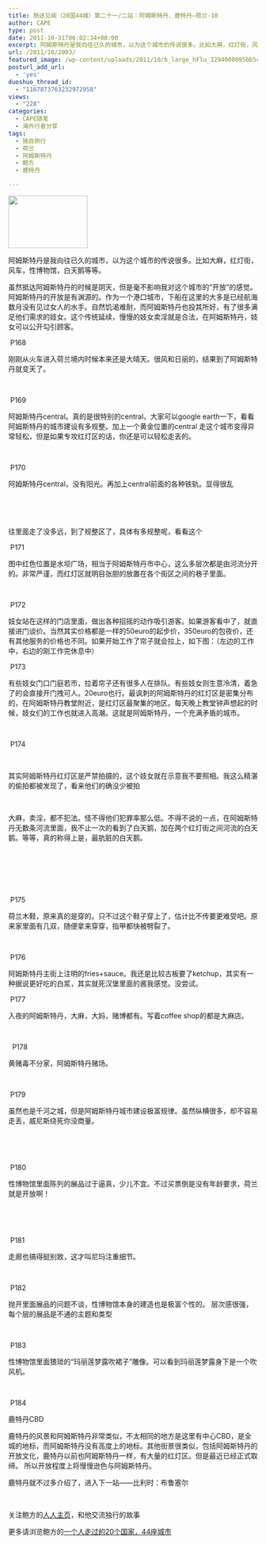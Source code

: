 ```yaml
---
title: 旅途见闻（20国44城）第二十一/二站：阿姆斯特丹、鹿特丹—荷兰-10
author: CAPE
type: post
date: 2011-10-31T06:02:34+00:00
excerpt: 阿姆斯特丹是我向往已久的城市，以为这个城市的传说很多。比如大麻，红灯街，风车，性博物馆，白天鹅等等。虽然抵达阿姆斯特丹的时候是阴天，但是毫不影响我对这个城市的“开放”的感觉。阿姆斯特丹的开放是有渊源的。作为一个港口城市，下船在这里的大多是已经航海数月没有见过女人的水手。
url: /2011/10/2003/
featured_image: /wp-content/uploads/2011/10/b_large_hFlu_3294000095bb5c73.jpg
posturl_add_url:
  - 'yes'
duoshuo_thread_id:
  - "1167873763232972958"
views:
  - "228"
categories:
  - CAPE随笔
  - 海外行者分享
tags:
  - 独自旅行
  - 荷兰
  - 阿姆斯特丹
  - 鲍方
  - 鹿特丹

---
```

**<img src="http://ts2.mm.bing.net/images/thumbnail.aspx?q=1239183919789&id=a64d4f7e7c9ca0fd264b8ff5498daa90&url=http%3a%2f%2fimg1.b2b.makepolo.com%2fimages%2fformal%2fproduct%2fproduct-pic-2%2fproduct-3%2fpic-32%2fmedium_100000942332.jpg" alt="" width="160" height="106" border="0" />**

阿姆斯特丹是我向往已久的城市，以为这个城市的传说很多。比如大麻，红灯街，风车，性博物馆，白天鹅等等。

虽然抵达阿姆斯特丹的时候是阴天，但是毫不影响我对这个城市的“开放”的感觉。阿姆斯特丹的开放是有渊源的。作为一个港口城市，下船在这里的大多是已经航海数月没有见过女人的水手。自然饥渴难耐，而阿姆斯特丹也投其所好，有了很多满足他们需求的妓女。这个传统延续，慢慢的妓女卖淫就是合法，在阿姆斯特丹，妓女可以公开勾引顾客。

<img src="http://fmn.rrfmn.com/fmn048/20110909/1840/b_large_7fHt_72730000b3815c43.jpg" alt="" border="0" /> P168

刚刚从火车进入荷兰境内时候本来还是大晴天。很风和日丽的，结果到了阿姆斯特丹就变天了。

&nbsp;

<img src="http://fmn.rrimg.com/fmn052/20110909/1840/b_large_ohCM_15570000b2865c44.jpg" alt="" border="0" /> P169

阿姆斯特丹central。真的是很特别的central，大家可以google earth一下，看看阿姆斯特丹的城市建设有多规整。加上一个黄金位置的central 走这个城市变得异常轻松，但是如果专攻红灯区的话，你还是可以轻松走丢的。

&nbsp;

<img src="http://fmn.rrimg.com/fmn051/20110909/1840/b_large_AOof_15b00000b3745c44.jpg" alt="" border="0" /> P170

阿姆斯特丹central，没有阳光。再加上central前面的各种铁轨。显得很乱

&nbsp;

&nbsp;

往里面走了没多远，到了规整区了，具体有多规整呢，看看这个

<img src="http://fmn.rrimg.com/fmn046/20110909/1845/b_large_iM9u_29350000b4535c42.jpg" alt="" border="0" /> P171

图中红色位置是水坝广场，相当于阿姆斯特丹市中心，这么多层次都是由河流分开的。非常严谨，而红灯区就明目张胆的放置在各个街区之间的巷子里面。

&nbsp;

<img src="http://fmn.xnpic.com/fmn050/20110909/1850/b_large_T5Fc_72520000b4f25c43.jpg" alt="" border="0" /> P172

妓女站在这样的门店里面，做出各种招摇的动作吸引游客。如果游客看中了，就直接进门谈价。当然其实价格都是一样的50euro的起步价，350euro的包夜价，还有其他服务的价格也不同。如果开始工作了帘子就会拉上，如下图：（左边的工作中，右边的刚工作完休息中）

<img src="http://fmn.rrimg.com/fmn054/20110909/1855/b_large_0uzF_7fbd000095d55c71.jpg" alt="" border="0" /> P173

有些妓女门口门庭若市，拉着帘子还有很多人在排队。有些妓女则生意冷清，着急了的会直接开门拽可人。20euro也行。最讽刺的阿姆斯特丹的红灯区是密集分布的，在阿姆斯特丹教堂附近，是红灯区最聚集的地区。每天晚上教堂钟声想起的时候，妓女们的工作也就进入高潮。这就是阿姆斯特丹，一个充满矛盾的城市。

&nbsp;

<img src="http://fmn.rrimg.com/fmn047/20110909/1905/b_large_9xVU_29200000ad915c41.jpg" alt="" border="0" /> P174

&nbsp;

其实阿姆斯特丹红灯区是严禁拍摄的，这个妓女就在示意我不要照相。我这么精湛的偷拍都被发现了，看来他们的确没少被拍

&nbsp;

大麻，卖淫，都不犯法。怪不得他们犯罪率那么低。不得不说的一点，在阿姆斯特丹无数条河流里面，我不止一次的看到了白天鹅，加在两个红灯街之间河流的白天鹅。等等，真的称得上是，最肮脏的白天鹅。

&nbsp;

&nbsp;

&nbsp;

<img src="http://fmn.rrimg.com/fmn051/20110909/1855/b_large_hFlu_3294000095bb5c73.jpg" alt="" border="0" /> P175

荷兰木鞋，原来真的是穿的。只不过这个鞋子穿上了，估计比不传要更难受吧。原来家里面有几双，随便拿来穿穿，指甲都快被劈裂了。

&nbsp;

<img src="http://fmn.rrimg.com/fmn051/20110909/1900/b_large_u7OZ_2a730000977e5c72.jpg" alt="" border="0" /> P176

阿姆斯特丹主街上注明的fries+sauce。我还是比较古板要了ketchup，其实有一种据说更好吃的白浆，其实就死汉堡里面的酱我感觉。没尝试。

<img src="http://fmn.rrimg.com/fmn046/20110909/1910/b_large_9qrz_3243000096c75c73.jpg" alt="" border="0" /> P177

入夜的阿姆斯特丹，大麻，大妈，赌博都有。写着coffee shop的都是大麻店。

&nbsp;

<img src="http://fmn.rrimg.com/fmn047/20110909/1910/b_large_Y4im_5cca000096dd5c70.jpg" alt="" border="0" />  P178

黄赌毒不分家，阿姆斯特丹赌场。

&nbsp;

<img src="http://fmn.rrimg.com/fmn055/20110909/1915/b_large_wUn1_293d0000b5995c42.jpg" alt="" border="0" /> P179

虽然也是千河之城，但是阿姆斯特丹城市建设极富规律。虽然纵横很多，却不容易走丢，威尼斯绕死你没商量。

&nbsp;

&nbsp;

<img src="http://fmn.rrimg.com/fmn052/20110909/2140/b_large_Z7LF_29240000c0aa5c42.jpg" alt="" border="0" /> P180

性博物馆里面陈列的展品过于逼真，少儿不宜。不过买票倒是没有年龄要求，荷兰就是开放啊！

&nbsp;

&nbsp;

<img src="http://fmn.rrimg.com/fmn051/20110909/2150/b_large_vzD2_294d0000b9375c41.jpg" alt="" border="0" /> P181

走廊也搞得挺别致，这才叫尼玛注重细节。

&nbsp;

<img src="http://fmn.rrimg.com/fmn054/20110909/2145/b_large_mTaa_2a9c0000a1275c72.jpg" alt="" border="0" /> P182

抛开里面展品的问题不谈，性博物馆本身的建造也是极富个性的。 层次感很强，每个层的展品是不通的主题和类型

&nbsp;

<img src="http://fmn.rrimg.com/fmn052/20110909/2150/b_large_u4UE_723d0000c25c5c43.jpg" alt="" border="0" /> P183

性博物馆里面猥琐的“玛丽莲梦露吹裙子”雕像。可以看到玛丽莲梦露身下是一个吹风机。

&nbsp;

<img src="http://fmn.rrimg.com/fmn052/20110909/1925/b_large_ZvNg_293d0000b6155c42.jpg" alt="" border="0" /> P184

鹿特丹CBD

鹿特丹的风景和阿姆斯特丹非常类似，不太相同的地方是这里有中心CBD，是全城的地标，而阿姆斯特丹没有高度上的地标。其他街景很类似，包括阿姆斯特丹的开放文化，鹿特丹以前也阿姆斯特丹一样，有大量的红灯区。但是最近已经正式取缔。 所以开放程度上将慢慢逊色与阿姆斯特丹。

鹿特丹就不过多介绍了，进入下一站——比利时：布鲁塞尔

&nbsp;

关注鲍方的<a href="http://www.renren.com/baofang777" target="_blank">人人主页</a>，和他交流独行的故事

更多请浏览鲍方的[一个人走过的20个国家，44座城市][1]

 [1]: http://www.capechina.org/2011/09/a-person-traveled-20-countries-44-cities/